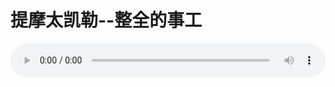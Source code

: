 # 提摩太凯勒--整全的事工

<audio style="width: 100%;" preload="false" controls controlslist="nodownload"><source src="//cdn.simai.ml/audio/mp3/old/12304.mp3" type="audio/mpeg">Your browser does not support the audio element.</audio>


